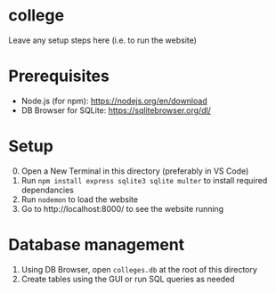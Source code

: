 # college

Leave any setup steps here (i.e. to run the website)

# Prerequisites
- Node.js (for npm): https://nodejs.org/en/download
- DB Browser for SQLite: https://sqlitebrowser.org/dl/

# Setup

0. Open a New Terminal in this directory (preferably in VS Code)
1. Run `npm install express sqlite3 sqlite multer` to install required dependancies
2. Run `nodemon` to load the website
3. Go to http://localhost:8000/ to see the website running


# Database management
1. Using DB Browser, open `colleges.db` at the root of this directory
2. Create tables using the GUI or run SQL queries as needed